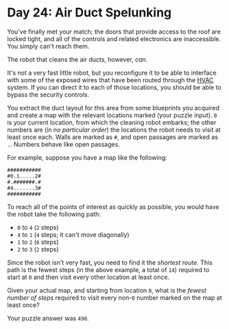 # Day 24: Air Duct Spelunking

You've finally met your match; the doors that provide access to the roof
are locked tight, and all of the controls and related electronics are
inaccessible. You simply can't reach them.

The robot that cleans the air ducts, however, *can*.

It's not a very fast <span
title="The Brave Little Air Duct Cleaning Robot That Could">little
robot</span>, but you reconfigure it to be able to interface with some
of the exposed wires that have been routed through the
[HVAC](https://en.wikipedia.org/wiki/HVAC) system. If you can direct it
to each of those locations, you should be able to bypass the security
controls.

You extract the duct layout for this area from some blueprints you
acquired and create a map with the relevant locations marked (your
puzzle input). `0` is your current location, from which the cleaning
robot embarks; the other numbers are (in *no particular order*) the
locations the robot needs to visit at least once each. Walls are marked
as `#`, and open passages are marked as `.`. Numbers behave like open
passages.

For example, suppose you have a map like the following:

    ###########
    #0.1.....2#
    #.#######.#
    #4.......3#
    ###########

To reach all of the points of interest as quickly as possible, you would
have the robot take the following path:

-   `0` to `4` (`2` steps)
-   `4` to `1` (`4` steps; it can't move diagonally)
-   `1` to `2` (`6` steps)
-   `2` to `3` (`2` steps)

Since the robot isn't very fast, you need to find it the *shortest
route*. This path is the fewest steps (in the above example, a total of
`14`) required to start at `0` and then visit every other location at
least once.

Given your actual map, and starting from location `0`, what is the
*fewest number of steps* required to visit every non-`0` number marked
on the map at least once?

Your puzzle answer was `490`.
